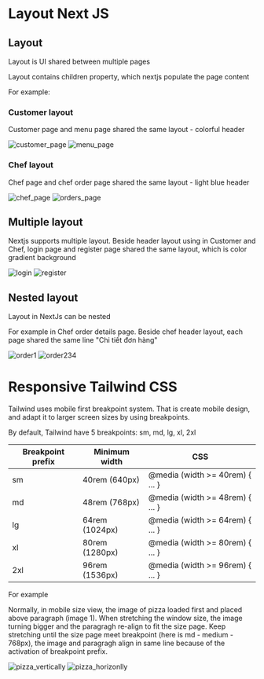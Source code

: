 # Layout Next JS

## Layout

Layout is UI shared between multiple pages

Layout contains children property, which nextjs populate the page content

For example: 

### Customer layout

Customer page and menu page shared the same layout - colorful header

![customer_page](public/customer_page.png)
![menu_page](public/menu_page.png)


### Chef layout

Chef page and chef order page shared the same layout - light blue header

![chef_page](public/chef_page.png)
![orders_page](public/orders_page.png)

## Multiple layout

Nextjs supports multiple layout. Beside header layout using in Customer and Chef, login page and register page shared the same layout, which is color gradient background

![login](public/login.png)
![register](public/register.png)

## Nested layout

Layout in NextJs can be nested

For example in Chef order details page. Beside chef header layout, each page shared the same line "Chi tiết đơn hàng"

![order1](public/order1.png)
![order234](public/order234.png)

# Responsive Tailwind CSS

Tailwind uses mobile first breakpoint system. That is create mobile design, and adapt it to larger screen sizes by using breakpoints.

By default, Tailwind have 5 breakpoints: sm, md, lg, xl, 2xl

| Breakpoint prefix            | Minimum width             | CSS |
|----------------------------|----------------------------|----------|
| sm                     | 40rem (640px)          | @media (width >= 40rem) { ... }     |
| md                     | 48rem (768px)          | @media (width >= 48rem) { ... }     |
| lg                     | 64rem (1024px)         | @media (width >= 64rem) { ... }     |
| xl                     | 80rem (1280px)         | @media (width >= 80rem) { ... }     |
| 2xl                    | 96rem (1536px)         | @media (width >= 96rem) { ... }     |

For example

Normally, in mobile size view, the image of pizza loaded first and placed above paragraph (image 1). When stretching the window size, the image turning bigger and the paragragh re-align to fit the size page. Keep stretching until the size page meet breakpoint (here is md - medium - 768px), the image and paragragh align in same line because of the activation of breakpoint prefix.

![pizza_vertically](public/pizza_vertically.png)
![pizza_horizonlly](public/pizza_horizonlly.png)
